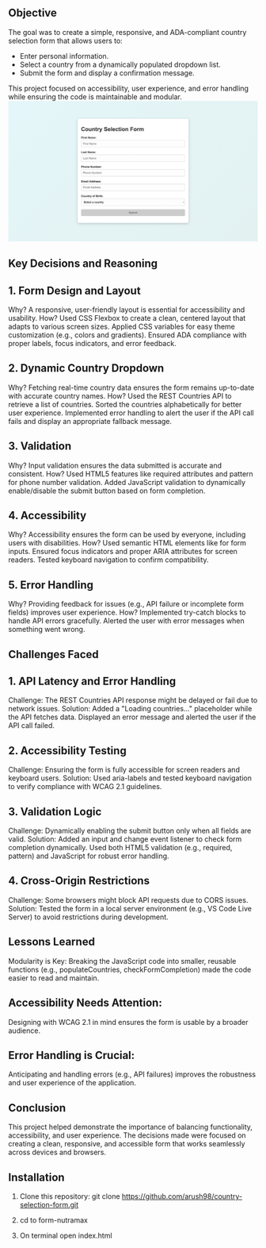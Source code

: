 ## Objective
The goal was to create a simple, responsive, and ADA-compliant country selection form that allows users to:
- Enter personal information.
- Select a country from a dynamically populated dropdown list.
- Submit the form and display a confirmation message.

This project focused on accessibility, user experience, and error handling while ensuring the code is maintainable and modular.
![Country Selection Form](assets/form.png)

## Key Decisions and Reasoning

## 1. Form Design and Layout
Why?
A responsive, user-friendly layout is essential for accessibility and usability.
How?
Used CSS Flexbox to create a clean, centered layout that adapts to various screen sizes.
Applied CSS variables for easy theme customization (e.g., colors and gradients).
Ensured ADA compliance with proper labels, focus indicators, and error feedback.

## 2. Dynamic Country Dropdown
Why?
Fetching real-time country data ensures the form remains up-to-date with accurate country names.
How?
Used the REST Countries API to retrieve a list of countries.
Sorted the countries alphabetically for better user experience.
Implemented error handling to alert the user if the API call fails and display an appropriate fallback message.

## 3. Validation
Why?
Input validation ensures the data submitted is accurate and consistent.
How?
Used HTML5 features like required attributes and pattern for phone number validation.
Added JavaScript validation to dynamically enable/disable the submit button based on form completion.

## 4. Accessibility
Why?
Accessibility ensures the form can be used by everyone, including users with disabilities.
How?
Used semantic HTML elements like <label> for form inputs.
Ensured focus indicators and proper ARIA attributes for screen readers.
Tested keyboard navigation to confirm compatibility.

## 5. Error Handling
Why?
Providing feedback for issues (e.g., API failure or incomplete form fields) improves user experience.
How?
Implemented try-catch blocks to handle API errors gracefully.
Alerted the user with error messages when something went wrong.

## Challenges Faced

## 1. API Latency and Error Handling
Challenge: The REST Countries API response might be delayed or fail due to network issues.
Solution:
Added a "Loading countries..." placeholder while the API fetches data.
Displayed an error message and alerted the user if the API call failed.

## 2. Accessibility Testing
Challenge: Ensuring the form is fully accessible for screen readers and keyboard users.
Solution:
Used aria-labels and tested keyboard navigation to verify compliance with WCAG 2.1 guidelines.

## 3. Validation Logic
Challenge: Dynamically enabling the submit button only when all fields are valid.
Solution:
Added an input and change event listener to check form completion dynamically.
Used both HTML5 validation (e.g., required, pattern) and JavaScript for robust error handling.

## 4. Cross-Origin Restrictions
Challenge: Some browsers might block API requests due to CORS issues.
Solution:
Tested the form in a local server environment (e.g., VS Code Live Server) to avoid restrictions during development.

## Lessons Learned
Modularity is Key:
Breaking the JavaScript code into smaller, reusable functions (e.g., populateCountries, checkFormCompletion) made the code easier to read and maintain.

## Accessibility Needs Attention:
Designing with WCAG 2.1 in mind ensures the form is usable by a broader audience.

## Error Handling is Crucial:
Anticipating and handling errors (e.g., API failures) improves the robustness and user experience of the application.

## Conclusion
This project helped demonstrate the importance of balancing functionality, accessibility, and user experience. The decisions made were focused on creating a clean, responsive, and accessible form that works seamlessly across devices and browsers.



## Installation
1. Clone this repository:
   git clone https://github.com/arush98/country-selection-form.git

2. cd to form-nutramax

3. On terminal open index.html




   